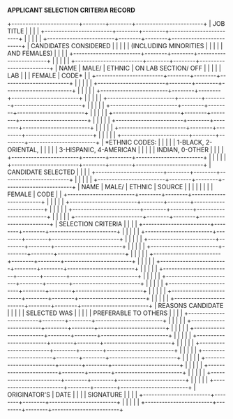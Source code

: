 **APPLICANT SELECTION CRITERIA RECORD**

+------------------------+--------+--------+------------------------+
| JOB TITLE              |        |        |                        |
+------------------------+--------+--------+------------------------+
|                        |        |        |                        |
+------------------------+--------+--------+------------------------+
| CANDIDATES CONSIDERED  |        |        |                        |
| (INCLUDING MINORITIES  |        |        |                        |
| AND FEMALES)           |        |        |                        |
+------------------------+--------+--------+------------------------+
|                        |        |        |                        |
+------------------------+--------+--------+------------------------+
| NAME                   | MALE/  | ETHNIC | ON LAB SECTION/ OFF    |
|                        |        |        | LAB                    |
|                        | FEMALE | CODE\* |                        |
+------------------------+--------+--------+------------------------+
|                        |        |        |                        |
+------------------------+--------+--------+------------------------+
|                        |        |        |                        |
+------------------------+--------+--------+------------------------+
|                        |        |        |                        |
+------------------------+--------+--------+------------------------+
|                        |        |        |                        |
+------------------------+--------+--------+------------------------+
|                        |        |        |                        |
+------------------------+--------+--------+------------------------+
|                        |        |        |                        |
+------------------------+--------+--------+------------------------+
|                        |        |        |                        |
+------------------------+--------+--------+------------------------+
|                        |        |        |                        |
+------------------------+--------+--------+------------------------+
| \*ETHNIC CODES:        |        |        |                        |
| 1-BLACK, 2-ORIENTAL,   |        |        |                        |
| 3-HISPANIC, 4-AMERICAN |        |        |                        |
| INDIAN, 0-OTHER        |        |        |                        |
+------------------------+--------+--------+------------------------+
|                        |        |        |                        |
+------------------------+--------+--------+------------------------+
| CANDIDATE SELECTED     |        |        |                        |
+------------------------+--------+--------+------------------------+
|                        |        |        |                        |
+------------------------+--------+--------+------------------------+
| NAME                   | MALE/  | ETHNIC | SOURCE                 |
|                        |        |        |                        |
|                        | FEMALE | CODE   |                        |
+------------------------+--------+--------+------------------------+
|                        |        |        |                        |
+------------------------+--------+--------+------------------------+
|                        |        |        |                        |
+------------------------+--------+--------+------------------------+
|                        |        |        |                        |
+------------------------+--------+--------+------------------------+
| SELECTION CRITERIA     |        |        |                        |
+------------------------+--------+--------+------------------------+
|                        |        |        |                        |
+------------------------+--------+--------+------------------------+
|                        |        |        |                        |
+------------------------+--------+--------+------------------------+
|                        |        |        |                        |
+------------------------+--------+--------+------------------------+
|                        |        |        |                        |
+------------------------+--------+--------+------------------------+
|                        |        |        |                        |
+------------------------+--------+--------+------------------------+
|                        |        |        |                        |
+------------------------+--------+--------+------------------------+
|                        |        |        |                        |
+------------------------+--------+--------+------------------------+
|                        |        |        |                        |
+------------------------+--------+--------+------------------------+
|                        |        |        |                        |
+------------------------+--------+--------+------------------------+
|                        |        |        |                        |
+------------------------+--------+--------+------------------------+
| REASONS CANDIDATE      |        |        |                        |
| SELECTED WAS           |        |        |                        |
| PREFERABLE TO OTHERS   |        |        |                        |
+------------------------+--------+--------+------------------------+
|                        |        |        |                        |
+------------------------+--------+--------+------------------------+
|                        |        |        |                        |
+------------------------+--------+--------+------------------------+
|                        |        |        |                        |
+------------------------+--------+--------+------------------------+
|                        |        |        |                        |
+------------------------+--------+--------+------------------------+
|                        |        |        |                        |
+------------------------+--------+--------+------------------------+
|                        |        |        |                        |
+------------------------+--------+--------+------------------------+
|                        |        |        |                        |
+------------------------+--------+--------+------------------------+
|                        |        |        |                        |
+------------------------+--------+--------+------------------------+
|                        |        |        |                        |
+------------------------+--------+--------+------------------------+
| ORIGINATOR\'S          | DATE   |        |                        |
| SIGNATURE              |        |        |                        |
+------------------------+--------+--------+------------------------+
|                        |        |        |                        |
+------------------------+--------+--------+------------------------+
